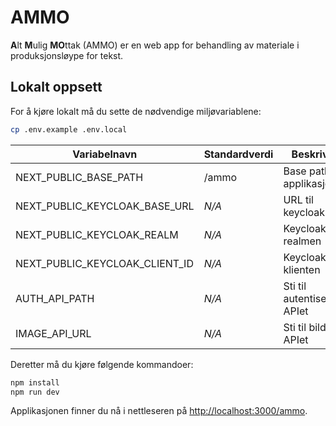 # AMMO
**A**lt **M**ulig **MO**ttak (AMMO) er en web app for behandling av materiale i produksjonsløype for tekst.

## Lokalt oppsett
For å kjøre lokalt må du sette de nødvendige miljøvariablene:
```bash
cp .env.example .env.local
```

| Variabelnavn                   | Standardverdi | Beskrivelse                  |
|--------------------------------|---------------|------------------------------|
| NEXT_PUBLIC_BASE_PATH          | /ammo         | Base path for applikasjonen  |
| NEXT_PUBLIC_KEYCLOAK_BASE_URL  | _N/A_         | URL til keycloak             |
| NEXT_PUBLIC_KEYCLOAK_REALM     | _N/A_         | Keycloak-realmen             |
| NEXT_PUBLIC_KEYCLOAK_CLIENT_ID | _N/A_         | Keycloak-klienten            |
| AUTH_API_PATH                  | _N/A_         | Sti til autentiserings-APIet |
| IMAGE_API_URL                  | _N/A_         | Sti til bilde-APIet          |

Deretter må du kjøre følgende kommandoer:
```bash
npm install
npm run dev
```

Applikasjonen finner du nå i nettleseren på [http://localhost:3000/ammo](http://localhost:3000/ammo).
